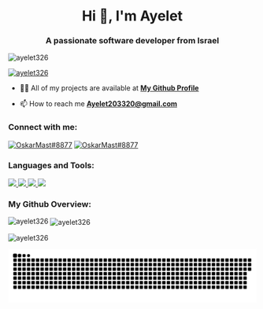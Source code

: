 <h1 align="center">Hi 👋, I'm Ayelet</h1>
<h3 align="center">A passionate software developer from Israel</h3>

<p align="left"> <img src="https://komarev.com/ghpvc/?username=ayelet326&label=Profile%20views&color=0e75b6&style=flat" alt="ayelet326" /> </p>

<p align="left"> <a href="https://github.com/ryo-ma/github-profile-trophy"><img src="https://github-profile-trophy.vercel.app/?username=ayelet326" alt="ayelet326" /></a> </p>

- 👨‍💻 All of my projects are available at **[My Github Profile](https://github.com/ayelet326?tab=repositories)**

- 📫 How to reach me **Ayelet203320@gmail.com**
<h3 align="left"> Connect with me: </h3>
<p align="left">
     <a href="https://www.linkedin.com/in/ayelet-shefi?lipi=urn%3Ali%3Apage%3Ad_flagship3_profile_view_base_contact_details%3BVbpkKJNsTiq3dXzlaIAB6A%3D%3D" target="blank"><img align="center" 
        src="https://skillicons.dev/icons?i=linkedin" alt="OskarMast#8877" height="30" width="40" /></a>
      <a href="mailto:ayelet203320@gmail.com" target="blank"><img align="center"
            src="https://mailmeteor.com/logos/assets/PNG/Gmail_Logo_512px.png" alt="OskarMast#8877" height="30" width="40" /></a>

<p/>
<h3 align="left">Languages and Tools:</h3>
<p align="left">
  <a href="https://skillicons.dev">
    <img src="https://skillicons.dev/icons?i=cpp,cs,c,java,py,js,html,css,ts" /> 
    <img src="https://skillicons.dev/icons?i=dotnet,nestjs,nodejs,mysql,mongodb" />   
    <img src="https://skillicons.dev/icons?i=react,angular,npm,jquery,bootstrap,redux,regex,docker,express,fastapi,selenium,spring" />
    <img src="https://skillicons.dev/icons?i=git,github,vite,postman,vscode,visualstudio,pycharm,eclipse,idea,linux,ubuntu,powershell" />
  </a>
</p>


<h3 align="left">My Github Overview:</h3>
<p><img align="left" src="https://github-readme-stats.vercel.app/api/top-langs?username=ayelet326&show_icons=true&locale=en&layout=compact" alt="ayelet326" /></p>

<p>&nbsp;<img align="center" src="https://github-readme-stats.vercel.app/api?username=ayelet326&show_icons=true&locale=en" alt="ayelet326" /></p>

<p><img align="center" src="https://github-readme-streak-stats.herokuapp.com/?user=ayelet326&" alt="ayelet326" /></p>
<p><img align="center" src="https://github.com/ayelet326/ayelet326/blob/main/assets/github-snake.svg" alt="ayelet326"  /></p>

